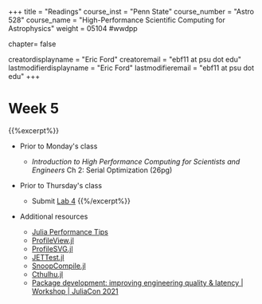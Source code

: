 +++
title = "Readings"
course_inst = "Penn State"
course_number = "Astro 528"
course_name = "High-Performance Scientific Computing for Astrophysics"
weight = 05104  #wwdpp

chapter= false

creatordisplayname = "Eric Ford"
creatoremail = "ebf11 at psu dot edu"
lastmodifierdisplayname = "Eric Ford"
lastmodifieremail = "ebf11 at psu dot edu"
+++


# Week 5
{{%excerpt%}}
- Prior to Monday's class
   + _Introduction to High Performance Computing for Scientists and Engineers_ Ch 2: Serial Optimization (26pg)
- Prior to Thursday's class
   + Submit [Lab 4](labs/lab4/)
   {{%/excerpt%}}

- Additional resources
   + [Julia Performance Tips](https://docs.julialang.org/en/v1/manual/performance-tips/index.html)
   + [ProfileView.jl](https://github.com/timholy/ProfileView.jl)
   + [ProfileSVG.jl](https://github.com/kimikage/ProfileSVG.jl)
   + [JETTest.jl](https://discourse.julialang.org/t/ann-jettest-jl-advanced-testing-toolset-for-julia/63229)
   + [SnoopCompile.jl](https://timholy.github.io/SnoopCompile.jl/stable/)
   + [Cthulhu.jl](https://github.com/JuliaDebug/Cthulhu.jl)
   + [Package development: improving engineering quality & latency | Workshop | JuliaCon 2021](https://www.youtube.com/watch?v=wXRMwJdEjX4&list=PLP8iPy9hna6Q343_8sSq4f306VGLW4TLK&index=31)
